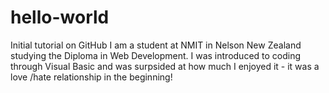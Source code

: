 # hello-world
Initial tutorial on GitHub
I am a student at NMIT in Nelson New Zealand studying the Diploma in Web Development. I was introduced to coding through Visual Basic and was surpsided at how much I enjoyed it - it was a love /hate relationship in the beginning!
